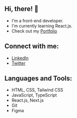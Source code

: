 ## Hi, there! 👋

- I'm a front-end developer.
- I'm currently learning React.js.
- Check out my [Portfolio](https://parveen232.netlify.app/)

## Connect with me:

- [LinkedIn](https://www.linkedin.com/in/parveen232/)
- [Twitter](https://twitter.com/parveen232_)

## Languages and Tools:

- HTML, CSS, Tailwind CSS
- JavaScript, TypeScript
- React.js, Next.js
- Git
- Figma
